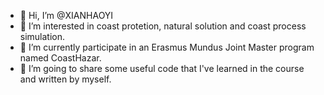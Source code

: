- 👋 Hi, I’m @XIANHAOYI
- 👀 I’m interested in coast protetion, natural solution and coast process simulation.
- 🌱 I’m currently participate in an Erasmus Mundus Joint Master program named CoastHazar.
- 💞️ I’m going to share some useful code that I've learned in the course and written by myself.

<!---
XIANHAOYI/XIANHAOYI is a ✨ special ✨ repository because its `README.md` (this file) appears on your GitHub profile.
You can click the Preview link to take a look at your changes.
--->
